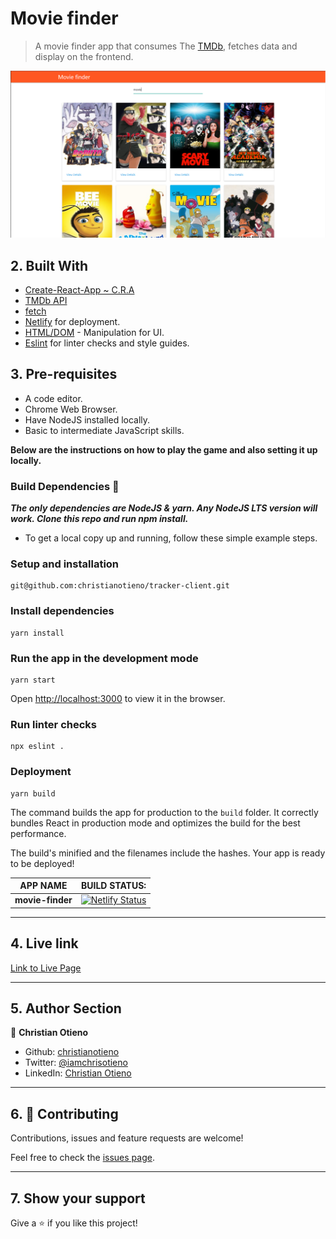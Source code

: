 # Movie finder

> A movie finder app that consumes The [TMDb](https://www.themoviedb.org/), fetches data and display on the frontend.

![screenshot](./src/assets/movie.png)

## 2. Built With

- [Create-React-App ~ C.R.A](https://reactjs.org/docs/create-a-new-react-app.html)
- [TMDb API](https://www.themoviedb.org/)
- [fetch](https://developer.mozilla.org/en-US/docs/Web/API/Fetch_API/Using_Fetch)
- [Netlify](https://www.netlify.com/) for deployment.
- [HTML/DOM](https://www.w3schools.com/js/js_htmldom.asp) - Manipulation for UI.
- [Eslint](https://eslint.org/) for linter checks and style guides.

## 3. Pre-requisites

- A code editor.
- Chrome Web Browser.
- Have NodeJS installed locally.
- Basic to intermediate JavaScript skills.

**Below are the instructions on how to play the game and also setting it up locally.**

### Build Dependencies 🚧

***The only dependencies are NodeJS & yarn. Any NodeJS LTS version will work. Clone this repo and run npm install.***

- To get a local copy up and running, follow these simple example steps.

### Setup and installation

```
git@github.com:christianotieno/tracker-client.git
```

### Install dependencies

```
yarn install
```

### Run the app in the development mode

```
yarn start
```

Open [http://localhost:3000](http://localhost:3000) to view it in the browser.

### Run linter checks

```
npx eslint .
```

### Deployment

```
yarn build
```

The command builds the app for production to the `build` folder.
It correctly bundles React in production mode and optimizes the build for the best performance.

The build's minified and the filenames include the hashes.
Your app is ready to be deployed!

|  APP NAME | BUILD STATUS: |
|   :---:   |    :---:     |
|**movie-finder** | [![Netlify Status](https://api.netlify.com/api/v1/badges/a694de1f-d54c-4a9f-bcaf-d2f8552e3bb8/deploy-status)](https://app.netlify.com/sites/my-react-movie-finder/deploys) |

---

## 4. Live link

[Link to Live Page](https://my-react-movie-finder.netlify.app/)

---

## 5. Author Section

👤 **Christian Otieno**

- Github: [christianotieno](https://github.com/christianotieno)
- Twitter: [@iamchrisotieno](https://twitter.com/iamchrisotieno)
- LinkedIn: [Christian Otieno](https://www.linkedin.com/in/christianotieno/)

---

## 6. 🤝 Contributing

Contributions, issues and feature requests are welcome!

Feel free to check the [issues page](https://github.com/christianotieno/movie-finder/issues).

---

## 7. Show your support

Give a ⭐️ if you like this project!
